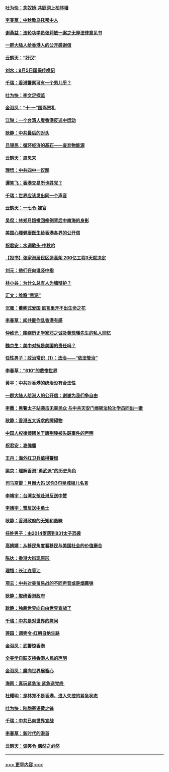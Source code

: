 #### [吐为快：念奴娇‧共匪网上柏林墙](../pages/nsc993/n11519122.md?t=09140433) 
#### [李春草：中秋致乌托邦中人](../pages/nsc993/n11518776.md?t=09140433) 
#### [谢燕益：法轮功学员张莉敏一案之无罪法律意见书](../pages/nsc993/n11517600.md?t=09140433) 
#### [一群大陆人给香港人的公开感谢信](../pages/nsc993/n11514797.md?t=09140433) 
#### [云鹤天：“好汉”](../pages/nsc993/n11513536.md?t=09140433) 
#### [刘水：9月5日国保传唤记](../pages/nsc993/n11513460.md?t=09140433) 
#### [千瑞：香港警察可有一个男儿乎？](../pages/nsc993/n11513109.md?t=09140433) 
#### [吐为快：李文足探监](../pages/nsc993/n11509622.md?t=09140433) 
#### [金浴凤：“十‧一”国殇贺礼](../pages/nsc993/n11509593.md?t=09140433) 
#### [江琳：一个台湾人看香港反送中运动](../pages/nsc993/n11509211.md?t=09140433) 
#### [耿静：中共最后的对头](../pages/nsc993/n11508308.md?t=09140433) 
#### [吕锡民：循环经济的基石——废弃物能源](../pages/nsc993/n11508212.md?t=09140433) 
#### [云鹤天：周恩来](../pages/nsc993/n11508055.md?t=09140433) 
#### [理悟：中共四中一议题](../pages/nsc993/n11507782.md?t=09140433) 
#### [谭笑飞：香港交易所也姓党？](../pages/nsc993/n11507753.md?t=09140433) 
#### [千瑞：世界应该发出同一个声音](../pages/nsc993/n11507290.md?t=09140433) 
#### [云鹤天：一七令‧裸官](../pages/nsc993/n11507177.md?t=09140433) 
#### [吴侃：林郑月娥撤回修例背后中南海的身影](../pages/nsc993/n11506876.md?t=09140433) 
#### [美国心理健康医生给香港各界的公开信](../pages/nsc993/n11506809.md?t=09140433) 
#### [祝君安：水调歌头‧中秋吟](../pages/nsc993/n11506758.md?t=09140433) 
#### [【投书】张家港居民区造高架 200亿工程3天就决定](../pages/nsc993/n11506682.md?t=09140433) 
#### [刘元：他们在向谁竖中指](../pages/nsc993/n11505384.md?t=09140433) 
#### [林小谷：为什么总有人为墙辩护？](../pages/nsc993/n11505226.md?t=09140433) 
#### [汇文：维稳“黑洞”](../pages/nsc993/n11504347.md?t=09140433) 
#### [沉雁：董卿式爱国 谎言里开不出生命之花](../pages/nsc993/n11503215.md?t=09140433) 
#### [李春草：闻共匪作乱香港有感](../pages/nsc993/n11503072.md?t=09140433) 
#### [仲维光：围绕历史学家邓之诚及黄现璠先生的私人回忆](../pages/nsc993/n11501330.md?t=09140433) 
#### [魏京生：美中对抗是美国的责任吗？](../pages/nsc993/n11500723.md?t=09140433) 
#### [任性男子：政治常识（1）：法治——“依法管治”](../pages/nsc993/n11500791.md?t=09140433) 
#### [李春草：“610”的悲惨世界](../pages/nsc993/n11501141.md?t=09140433) 
#### [黄平：中共对香港的统治没有合法性](../pages/nsc993/n11499473.md?t=09140433) 
#### [一群大陆人给港人的公开信：谢谢为我们争自由](../pages/nsc993/n11500402.md?t=09140433) 
#### [李霞：黑警太子站袭击无辜民众 与中共天安门绑架法轮功学员同出一辙](../pages/nsc993/n11499805.md?t=09140433) 
#### [耿静：香港五大诉求的障碍物](../pages/nsc993/n11497578.md?t=09140433) 
#### [中国人权律师团关于唐荆陵被失踪事件的声明](../pages/nsc993/n11500014.md?t=09140433) 
#### [祝君安：哀傀儡](../pages/nsc993/n11499776.md?t=09140433) 
#### [王丹：海外红卫兵值得警惕](../pages/nsc993/n11498138.md?t=09140433) 
#### [梁京：理解香港“勇武派”的历史角色](../pages/nsc993/n11498006.md?t=09140433) 
#### [司马京雷：月娥大妈  送你3句皇城根儿名言](../pages/nsc993/n11497885.md?t=09140433) 
#### [李靖宇：台湾女孩赴港反送中赞](../pages/nsc993/n11497721.md?t=09140433) 
#### [李靖宇：赞反送中勇士](../pages/nsc993/n11497452.md?t=09140433) 
#### [耿静：香港政府的无知和愚昧](../pages/nsc993/n11494238.md?t=09140433) 
#### [任姓男子：由2014堕落到831太子恐袭](../pages/nsc993/n11496683.md?t=09140433) 
#### [高婧婧：从移民角度看移民与美国社会的价值磨合](../pages/nsc993/n11495757.md?t=09140433) 
#### [陈达：香港大街现原形 ](../pages/nsc993/n11495441.md?t=09140433) 
#### [理悟：长江连香江](../pages/nsc993/n11495377.md?t=09140433) 
#### [项云：中共对美贸易战的不同声音或是烟幕弹](../pages/nsc993/n11494929.md?t=09140433) 
#### [耿静：取缔香港政府](../pages/nsc993/n11494218.md?t=09140433) 
#### [耿静：独裁世界向自由世界宣战了](../pages/nsc993/n11494190.md?t=09140433) 
#### [千瑞：中共是对世界的拷问](../pages/nsc993/n11493021.md?t=09140433) 
#### [莲园：调笑令‧红朝自绝生路](../pages/nsc993/n11493011.md?t=09140433) 
#### [金浴凤：武警惊香港](../pages/nsc993/n11492994.md?t=09140433) 
#### [全美学自联支持香港人民的声明](../pages/nsc993/n11492630.md?t=09140433) 
#### [金浴凤：魔向世界展畜心](../pages/nsc993/n11492599.md?t=09140433) 
#### [海网：真玩紧急法 紧急送党终 ](../pages/nsc993/n11492535.md?t=09140433) 
#### [杜耀明：是林郑不是香港，进入失控的紧急状态](../pages/nsc993/n11491420.md?t=09140433) 
#### [吐为快：陆胞寄语黄之锋](../pages/nsc993/n11491117.md?t=09140433) 
#### [千瑞：中共已向世界宣战](../pages/nsc993/n11490123.md?t=09140433) 
#### [李春草：新时代的港首](../pages/nsc993/n11489864.md?t=09140433) 
#### [云鹤天：调笑令·偶然之必然](../pages/nsc993/n11489701.md?t=09140433) 

----
#### [ >>> 更早内容 <<< ](../indexes/nsc993-earlier.md)
